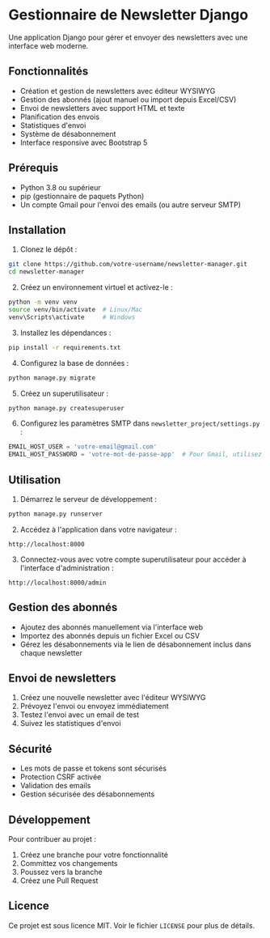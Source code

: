 # Gestionnaire de Newsletter Django

Une application Django pour gérer et envoyer des newsletters avec une interface web moderne.

## Fonctionnalités

- Création et gestion de newsletters avec éditeur WYSIWYG
- Gestion des abonnés (ajout manuel ou import depuis Excel/CSV)
- Envoi de newsletters avec support HTML et texte
- Planification des envois
- Statistiques d'envoi
- Système de désabonnement
- Interface responsive avec Bootstrap 5

## Prérequis

- Python 3.8 ou supérieur
- pip (gestionnaire de paquets Python)
- Un compte Gmail pour l'envoi des emails (ou autre serveur SMTP)

## Installation

1. Clonez le dépôt :
```bash
git clone https://github.com/votre-username/newsletter-manager.git
cd newsletter-manager
```

2. Créez un environnement virtuel et activez-le :
```bash
python -m venv venv
source venv/bin/activate  # Linux/Mac
venv\Scripts\activate     # Windows
```

3. Installez les dépendances :
```bash
pip install -r requirements.txt
```

4. Configurez la base de données :
```bash
python manage.py migrate
```

5. Créez un superutilisateur :
```bash
python manage.py createsuperuser
```

6. Configurez les paramètres SMTP dans `newsletter_project/settings.py` :
```python
EMAIL_HOST_USER = 'votre-email@gmail.com'
EMAIL_HOST_PASSWORD = 'votre-mot-de-passe-app'  # Pour Gmail, utilisez un mot de passe d'application
```

## Utilisation

1. Démarrez le serveur de développement :
```bash
python manage.py runserver
```

2. Accédez à l'application dans votre navigateur :
```
http://localhost:8000
```

3. Connectez-vous avec votre compte superutilisateur pour accéder à l'interface d'administration :
```
http://localhost:8000/admin
```

## Gestion des abonnés

- Ajoutez des abonnés manuellement via l'interface web
- Importez des abonnés depuis un fichier Excel ou CSV
- Gérez les désabonnements via le lien de désabonnement inclus dans chaque newsletter

## Envoi de newsletters

1. Créez une nouvelle newsletter avec l'éditeur WYSIWYG
2. Prévoyez l'envoi ou envoyez immédiatement
3. Testez l'envoi avec un email de test
4. Suivez les statistiques d'envoi

## Sécurité

- Les mots de passe et tokens sont sécurisés
- Protection CSRF activée
- Validation des emails
- Gestion sécurisée des désabonnements

## Développement

Pour contribuer au projet :

1. Créez une branche pour votre fonctionnalité
2. Committez vos changements
3. Poussez vers la branche
4. Créez une Pull Request

## Licence

Ce projet est sous licence MIT. Voir le fichier `LICENSE` pour plus de détails. 